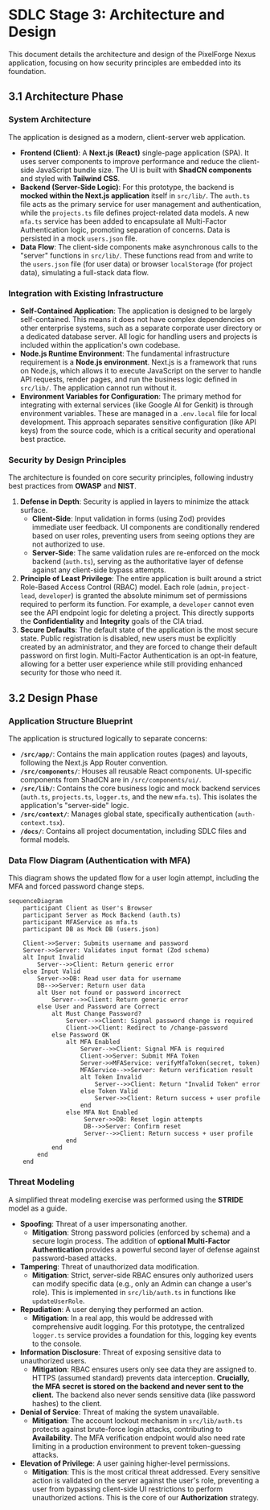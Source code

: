 # SDLC Stage 3: Architecture and Design

This document details the architecture and design of the PixelForge Nexus application, focusing on how security principles are embedded into its foundation.

## 3.1 Architecture Phase

### System Architecture
The application is designed as a modern, client-server web application.

- **Frontend (Client)**: A **Next.js (React)** single-page application (SPA). It uses server components to improve performance and reduce the client-side JavaScript bundle size. The UI is built with **ShadCN components** and styled with **Tailwind CSS**.
- **Backend (Server-Side Logic)**: For this prototype, the backend is **mocked within the Next.js application** itself in `src/lib/`. The `auth.ts` file acts as the primary service for user management and authentication, while the `projects.ts` file defines project-related data models. A new `mfa.ts` service has been added to encapsulate all Multi-Factor Authentication logic, promoting separation of concerns. Data is persisted in a mock `users.json` file.
- **Data Flow**: The client-side components make asynchronous calls to the "server" functions in `src/lib/`. These functions read from and write to the `users.json` file (for user data) or browser `localStorage` (for project data), simulating a full-stack data flow.

### Integration with Existing Infrastructure
- **Self-Contained Application**: The application is designed to be largely self-contained. This means it does not have complex dependencies on other enterprise systems, such as a separate corporate user directory or a dedicated database server. All logic for handling users and projects is included within the application's own codebase.
- **Node.js Runtime Environment**: The fundamental infrastructure requirement is a **Node.js environment**. Next.js is a framework that runs on Node.js, which allows it to execute JavaScript on the server to handle API requests, render pages, and run the business logic defined in `src/lib/`. The application cannot run without it.
- **Environment Variables for Configuration**: The primary method for integrating with external services (like Google AI for Genkit) is through environment variables. These are managed in a `.env.local` file for local development. This approach separates sensitive configuration (like API keys) from the source code, which is a critical security and operational best practice.

### Security by Design Principles
The architecture is founded on core security principles, following industry best practices from **OWASP** and **NIST**.

1.  **Defense in Depth**: Security is applied in layers to minimize the attack surface.
    - **Client-Side**: Input validation in forms (using Zod) provides immediate user feedback. UI components are conditionally rendered based on user roles, preventing users from seeing options they are not authorized to use.
    - **Server-Side**: The same validation rules are re-enforced on the mock backend (`auth.ts`), serving as the authoritative layer of defense against any client-side bypass attempts.
2.  **Principle of Least Privilege**: The entire application is built around a strict Role-Based Access Control (RBAC) model. Each role (`admin`, `project-lead`, `developer`) is granted the absolute minimum set of permissions required to perform its function. For example, a `developer` cannot even see the API endpoint logic for deleting a project. This directly supports the **Confidentiality** and **Integrity** goals of the CIA triad.
3.  **Secure Defaults**: The default state of the application is the most secure state. Public registration is disabled, new users must be explicitly created by an administrator, and they are forced to change their default password on first login. Multi-Factor Authentication is an opt-in feature, allowing for a better user experience while still providing enhanced security for those who need it.

## 3.2 Design Phase

### Application Structure Blueprint
The application is structured logically to separate concerns:

- **`/src/app/`**: Contains the main application routes (pages) and layouts, following the Next.js App Router convention.
- **`/src/components/`**: Houses all reusable React components. UI-specific components from ShadCN are in `/src/components/ui/`.
- **`/src/lib/`**: Contains the core business logic and mock backend services (`auth.ts`, `projects.ts`, `logger.ts`, and the new `mfa.ts`). This isolates the application's "server-side" logic.
- **`/src/context/`**: Manages global state, specifically authentication (`auth-context.tsx`).
- **`/docs/`**: Contains all project documentation, including SDLC files and formal models.

### Data Flow Diagram (Authentication with MFA)
This diagram shows the updated flow for a user login attempt, including the MFA and forced password change steps.

```mermaid
sequenceDiagram
    participant Client as User's Browser
    participant Server as Mock Backend (auth.ts)
    participant MFAService as mfa.ts
    participant DB as Mock DB (users.json)

    Client->>Server: Submits username and password
    Server->>Server: Validates input format (Zod schema)
    alt Input Invalid
        Server-->>Client: Return generic error
    else Input Valid
        Server->>DB: Read user data for username
        DB-->>Server: Return user data
        alt User not found or password incorrect
            Server-->>Client: Return generic error
        else User and Password are Correct
            alt Must Change Password?
                Server-->>Client: Signal password change is required
                Client->>Client: Redirect to /change-password
            else Password OK
                alt MFA Enabled
                    Server-->>Client: Signal MFA is required
                    Client->>Server: Submit MFA Token
                    Server->>MFAService: verifyMfaToken(secret, token)
                    MFAService-->>Server: Return verification result
                    alt Token Invalid
                        Server-->>Client: Return "Invalid Token" error
                    else Token Valid
                        Server->>Client: Return success + user profile
                    end
                else MFA Not Enabled
                     Server->>DB: Reset login attempts
                     DB-->>Server: Confirm reset
                     Server-->>Client: Return success + user profile
                end
            end
        end
    end
```

### Threat Modeling
A simplified threat modeling exercise was performed using the **STRIDE** model as a guide.

- **Spoofing**: Threat of a user impersonating another.
  - **Mitigation**: Strong password policies (enforced by schema) and a secure login process. The addition of **optional Multi-Factor Authentication** provides a powerful second layer of defense against password-based attacks.
- **Tampering**: Threat of unauthorized data modification.
  - **Mitigation**: Strict, server-side RBAC ensures only authorized users can modify specific data (e.g., only an Admin can change a user's role). This is implemented in `src/lib/auth.ts` in functions like `updateUserRole`.
- **Repudiation**: A user denying they performed an action.
  - **Mitigation**: In a real app, this would be addressed with comprehensive audit logging. For this prototype, the centralized `logger.ts` service provides a foundation for this, logging key events to the console.
- **Information Disclosure**: Threat of exposing sensitive data to unauthorized users.
  - **Mitigation**: RBAC ensures users only see data they are assigned to. HTTPS (assumed standard) prevents data interception. **Crucially, the MFA secret is stored on the backend and never sent to the client.** The backend also never sends sensitive data (like password hashes) to the client.
- **Denial of Service**: Threat of making the system unavailable.
  - **Mitigation**: The account lockout mechanism in `src/lib/auth.ts` protects against brute-force login attacks, contributing to **Availability**. The MFA verification endpoint would also need rate limiting in a production environment to prevent token-guessing attacks.
- **Elevation of Privilege**: A user gaining higher-level permissions.
  - **Mitigation**: This is the most critical threat addressed. Every sensitive action is validated on the server against the user's role, preventing a user from bypassing client-side UI restrictions to perform unauthorized actions. This is the core of our **Authorization** strategy.
